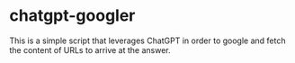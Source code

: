 # chatgpt-googler
This is a simple script that leverages ChatGPT in order to google and fetch the content of URLs to arrive at the answer.
